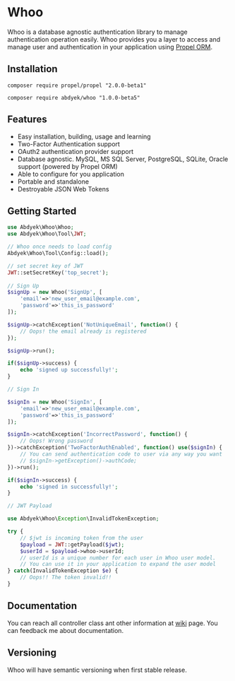 # Whoo
Whoo is a database agnostic authentication library to manage authentication operation easily. Whoo provides you a layer to access and manage user and authentication in your application using [Propel ORM](https://github.com/propelorm/Propel2).

## Installation
`composer require propel/propel "2.0.0-beta1"`

`composer require abdyek/whoo "1.0.0-beta5"`

## Features

* Easy installation, building, usage and learning
* Two-Factor Authentication support
* OAuth2 authentication provider support
* Database agnostic. MySQL, MS SQL Server, PostgreSQL, SQLite, Oracle support (powered by Propel ORM)
* Able to configure for you application
* Portable and standalone
* Destroyable JSON Web Tokens

## Getting Started

```php
use Abdyek\Whoo\Whoo;
use Abdyek\Whoo\Tool\JWT;

// Whoo once needs to load config
Abdyek\Whoo\Tool\Config::load();

// set secret key of JWT
JWT::setSecretKey('top_secret');
 
// Sign Up
$signUp = new Whoo('SignUp', [
    'email'=>'new_user_email@example.com',
    'password'=>'this_is_password'
]);

$signUp->catchException('NotUniqueEmail', function() {
    // Oops! the email already is registered
});

$signUp->run();

if($signUp->success) {
    echo 'signed up successfully!';
}

// Sign In

$signIn = new Whoo('SignIn', [
    'email'=>'new_user_email@example.com',
    'password'=>'this_is_password'
]);

$signIn->catchException('IncorrectPassword', function() {
    // Oops! Wrong password
})->catchException('TwoFactorAuthEnabled', function() use($signIn) {
    // You can send authentication code to user via any way you want
    // $signIn->getException()->authCode;
})->run();

if($signIn->success) {
    echo 'signed in successfully!';
}

// JWT Payload

use Abdyek\Whoo\Exception\InvalidTokenException;

try {
    // $jwt is incoming token from the user
    $payload = JWT::getPayload($jwt);
    $userId = $payload->whoo->userId;
    // userId is a unique number for each user in Whoo user model.
    // You can use it in your application to expand the user model
} catch(InvalidTokenException $e) {
    // Oops!! The token invalid!!   
}
```

## Documentation
You can reach all controller class ant other information at [wiki](https://github.com/abdyek/whoo/wiki) page. You can feedback me about documentation.

## Versioning
Whoo will have semantic versioning when first stable release.
